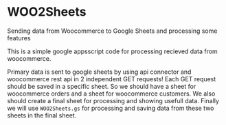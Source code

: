 # WOO2Sheets
Sending data from Woocommerce  to Google Sheets and processing some features

This is a simple google appsscript code for processing recieved data from woocommerce. 

Primary data is sent to google sheets by using api connector and woocommerce rest api in 2 independent GET requests! Each GET request should be saved in a specific sheet. 
So we should have a sheet for woocommerce orders and a sheet for woocommerce customers. 
We also should create a final sheet for processing and showing usefull data. 
Finally we will use <code>WOO2Sheets.gs</code> for processing and saving data from these two sheets in the final sheet.
